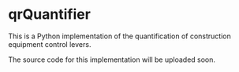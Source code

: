 # qrQuantifier

This is a Python implementation of the quantification of construction equipment control levers.

The source code for this implementation will be uploaded soon.

